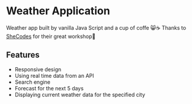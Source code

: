 # Weather Application
Weather app built by vanilla Java Script and a cup of coffe 😸☕
Thanks to [SheCodes](https://https://www.shecodes.io/) for their great workshop💖

## Features

- Responsive design
- Using real time data from an API
- Search engine
- Forecast for the next 5 days
- Displaying current weather data for the specified city

